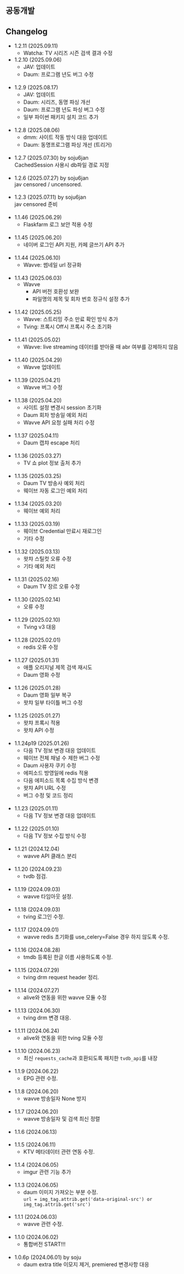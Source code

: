 ## 공동개발

## Changelog
- 1.2.11 (2025.09.11)
    - Watcha: TV 시리즈 시즌 검색 결과 수정
- 1.2.10 (2025.09.06)
    - JAV: 업데이트
    - Daum: 프로그램 년도 버그 수정
<br><br>
- 1.2.9 (2025.08.17)
    - JAV: 업데이트
    - Daum: 시리즈, 동명 파싱 개선
    - Daum: 프로그램 년도 파싱 버그 수정
    - 일부 파이썬 패키지 설치 코드 추가
<br><br>
- 1.2.8 (2025.08.06)   
    - dmm: 사이트 작동 방식 대응 업데이트
    - Daum: 동명프로그램 파싱 개선 (트리거)
<br><br>    
- 1.2.7 (2025.07.30) by soju6jan   
  CachedSession 사용시 db파일 경로 지정
<br><br>    
- 1.2.6 (2025.07.27) by soju6jan   
  jav censored / uncensored.
<br><br>    
- 1.2.3 (2025.07.11) by soju6jan   
  jav censored 준비
<br><br>  
- 1.1.46 (2025.06.29)
    - Flaskfarm 로그 보안 적용 수정
<br><br>
- 1.1.45 (2025.06.20)
    - 네이버 로그인 API 지원, 카페 글쓰기 API 추가
<br><br>
- 1.1.44 (2025.06.10)
    - Wavve: 썸네일 url 정규화
<br><br>
- 1.1.43 (2025.06.03)
    - Wavve
        - API 버전 호환성 보완
        - 파일명의 제목 및 회차 번호 정규식 설정 추가
<br><br>
- 1.1.42 (2025.05.25)
    - Wavve: 스트리밍 주소 만료 확인 방식 추가
    - Tving: 프록시 Off시 프록시 주소 초기화
<br><br>
- 1.1.41 (2025.05.02)
    - Wavve: live streaming 데이터를 받아올 때 abr 여부를 강제하지 않음
<br><br>
- 1.1.40 (2025.04.29)
    - Wavve 업데이트 
<br><br>
- 1.1.39 (2025.04.21)
    - Wavve 버그 수정
<br><br>
- 1.1.38 (2025.04.20)
    - 사이트 설정 변경시 session 초기화
    - Daum 회차 방송일 예외 처리
    - Wavve API 요청 실패 처리 수정
<br><br>
- 1.1.37 (2025.04.11)
    - Daum 캡챠 escape 처리
<br><br>
- 1.1.36 (2025.03.27)
    - TV 쇼 plot 정보 출처 추가
<br><br>
- 1.1.35 (2025.03.25)
    - Daum TV 방송사 예외 처리
    - 웨이브 자동 로그인 예외 처리
<br><br>
- 1.1.34 (2025.03.20)
    - 웨이브 예외 처리
<br><br>
- 1.1.33 (2025.03.19)
    - 웨이브 Credential 만료시 재로그인
    - 기타 수정
<br><br>
- 1.1.32 (2025.03.13)
    - 왓챠 스틸컷 오류 수정
    - 기타 예외 처리
<br><br>
- 1.1.31 (2025.02.16)
    - Daum TV 장르 오류 수정
<br><br>
- 1.1.30 (2025.02.14)
    - 오류 수정
<br><br>
- 1.1.29 (2025.02.10)
    - Tving v3 대응
<br><br>
- 1.1.28 (2025.02.01)
    - redis 오류 수정
<br><br>
- 1.1.27 (2025.01.31)
    - 애플 오리지널 제목 검색 재시도
    - Daum 영화 수정
<br><br>
- 1.1.26 (2025.01.28)
    - Daum 영화 일부 복구
    - 왓챠 일부 타이틀 버그 수정
<br><br>
- 1.1.25 (2025.01.27)
    - 왓챠 프록시 적용
    - 왓챠 API 수정
<br><br>
- 1.1.24p19 (2025.01.26)
    - 다음 TV 정보 변경 대응 업데이트
    - 웨이브 전체 채널 수 제한 버그 수정
    - Daum 사용자 쿠키 수정
    - 에피소드 방영일에 redis 적용
    - 다음 에피소드 목록 수집 방식 변경
    - 왓챠 API URL 수정
    - 버그 수정 및 코드 정리
<br><br>
- 1.1.23 (2025.01.11)
    - 다음 TV 정보 변경 대응 업데이트
<br><br>
- 1.1.22 (2025.01.10)
    - 다음 TV 정보 수집 방식 수정
<br><br>
- 1.1.21 (2024.12.04)
    - wavve API 클래스 분리
<br><br>
- 1.1.20 (2024.09.23)
    - tvdb 점검.
<br><br>
- 1.1.19 (2024.09.03)
    - wavve 타임아웃 설정.
<br><br>
- 1.1.18 (2024.09.03)
    - tving 로그인 수정.
<br><br>
- 1.1.17 (2024.09.01)
    - wavve redis 초기화를 use_celery=False 경우 하지 않도록 수정.
<br><br>
- 1.1.16 (2024.08.28)
    - tmdb 등록된 한글 이름 사용하도록 수정.
<br><br>
- 1.1.15 (2024.07.29)
    - tving drm request header 정리.
<br><br>
- 1.1.14 (2024.07.27)
    - alive와 연동을 위한 wavve 모듈 수정
<br><br>
- 1.1.13 (2024.06.30)
    - tving drm 변경 대응.
<br><br>
- 1.1.11 (2024.06.24)
    - alive와 연동을 위한 tving 모듈 수정
<br><br>
- 1.1.10 (2024.06.23)
    - 최신 `requests_cache`과 호환되도록 패치한 `tvdb_api`를 내장
<br><br>
- 1.1.9 (2024.06.22)
    - EPG 관련 수정.
<br><br>
- 1.1.8 (2024.06.20)
    - wavve 방송일자 None 방지
<br><br>
- 1.1.7 (2024.06.20)
    - wavve 방송일자 및 검색 최신 정렬
<br><br>
- 1.1.6 (2024.06.13)
<br><br>
- 1.1.5 (2024.06.11)
    - KTV 메타데이터 관련 연동 수정.
<br><br>
- 1.1.4 (2024.06.05)
    - imgur 관련 기능 추가
<br><br>
- 1.1.3 (2024.06.05)
    - daum 이미지 가져오는 부분 수정.<br>
    ```url = img_tag.attrib.get('data-original-src') or img_tag.attrib.get('src')```
<br><br>
- 1.1.1 (2024.06.03)
    - wavve 관련 수정.
<br><br>
- 1.1.0 (2024.06.02)
    - 통합버전 START!!!
<br><br>
- 1.0.6p (2024.06.01) by soju
    - daum extra title 이모지 제거, premiered 변경사항 대응
